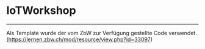 # IoTWorkshop
***
Als Template wurde der vom ZbW zur Verfügung gestellte Code verwendet. (https://lernen.zbw.ch/mod/resource/view.php?id=33097)
